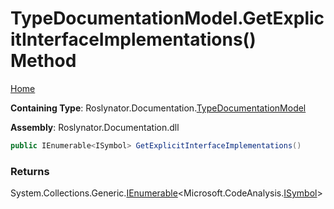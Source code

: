 <a name="_top"></a>

# TypeDocumentationModel\.GetExplicitInterfaceImplementations\(\) Method

[Home](../../../../README.md#_top)

**Containing Type**: Roslynator\.Documentation\.[TypeDocumentationModel](../README.md#_top)

**Assembly**: Roslynator\.Documentation\.dll

```csharp
public IEnumerable<ISymbol> GetExplicitInterfaceImplementations()
```

### Returns

System\.Collections\.Generic\.[IEnumerable](https://docs.microsoft.com/en-us/dotnet/api/system.collections.generic.ienumerable-1)\<Microsoft\.CodeAnalysis\.[ISymbol](https://docs.microsoft.com/en-us/dotnet/api/microsoft.codeanalysis.isymbol)>

